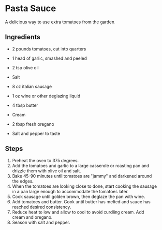 Pasta Sauce
=======================================
A delicious way to use extra tomatoes from the garden.

Ingredients
-----------
* 2 pounds tomatoes, cut into quarters
* 1 head of garlic, smashed and peeled
* 2 tsp olive oil
* Salt

* 8 oz italian sausage
* 1 oz wine or other deglazing liquid
* 4 tbsp butter
* Cream
* 2 tbsp fresh oregano
* Salt and pepper to taste

Steps
-----
1. Preheat the oven to 375 degrees.
2. Add the tomatoes and garlic to a large casserole or roasting pan and drizzle them with olive oil and salt.
3. Bake 45-90 minutes until tomatoes are "jammy" and darkened around the edges.
4. When the tomatoes are looking close to done, start cooking the sausage in a pan large enough to accommodate the tomatoes later.
5. Cook sausage until golden brown, then deglaze the pan with wine.
6. Add tomatoes and butter. Cook until butter has melted and sauce has reached desired consistency.
7. Reduce heat to low and allow to cool to avoid curdling cream. Add cream and oregano.
8. Season with salt and pepper.

